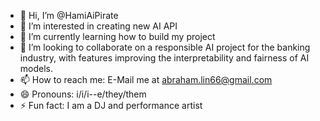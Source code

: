 - 👋 Hi, I’m @HamiAiPirate
- 👀 I’m interested in creating new AI API
- 🌱 I’m currently learning how to build my project
- 💞️ I’m looking to collaborate on a responsible AI project for the banking industry, with features improving the interpretability and fairness of AI models.
- 📫 How to reach me: E-Mail me at abraham.lin66@gmail.com
- 😄 Pronouns: i/i/i--e/they/them
- ⚡ Fun fact: I am a DJ and performance artist 

<!---
HamiAiPirate/HamiAiPirate is a ✨ special ✨ repository because its `README.md` (this file) appears on your GitHub profile.
You can click the Preview link to take a look at your changes.
--->
